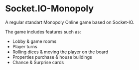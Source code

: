 # Socket.IO-Monopoly

A regular standart Monopoly Online game based on Socket-IO.

The game includes features such as:

- Lobby & game rooms
- Player turns
- Rolling dices & moving the player on the board
- Properties purchase & house buildings
- Chance & Surprise cards
